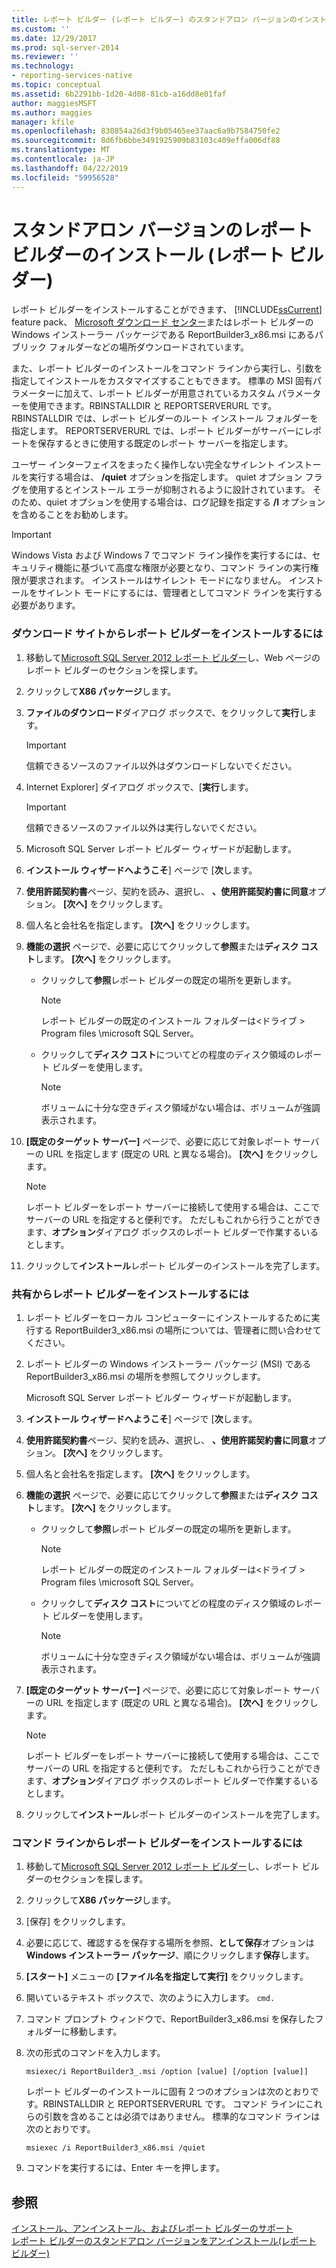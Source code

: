 ```yaml
---
title: レポート ビルダー (レポート ビルダー) のスタンドアロン バージョンのインストール |Microsoft Docs
ms.custom: ''
ms.date: 12/29/2017
ms.prod: sql-server-2014
ms.reviewer: ''
ms.technology:
- reporting-services-native
ms.topic: conceptual
ms.assetid: 6b2291bb-1d20-4d08-81cb-a16dd8e01faf
author: maggiesMSFT
ms.author: maggies
manager: kfile
ms.openlocfilehash: 830854a26d3f9b05465ee37aac6a9b7584750fe2
ms.sourcegitcommit: 8d6fb6bbe3491925909b83103c409effa006df88
ms.translationtype: MT
ms.contentlocale: ja-JP
ms.lasthandoff: 04/22/2019
ms.locfileid: "59956528"
---
```

# <a name="install-the-stand-alone-version-of-report-builder-report-builder"></a>スタンドアロン バージョンのレポート ビルダーのインストール (レポート ビルダー)
  レポート ビルダーをインストールすることができます、 [!INCLUDE[ssCurrent](../../includes/sscurrent-md.md)] feature pack、 [Microsoft ダウンロード センター](https://go.microsoft.com/fwlink/?LinkID=168472)またはレポート ビルダーの Windows インストーラー パッケージである ReportBuilder3_x86.msi にあるパブリック フォルダーなどの場所ダウンロードされています。  
  
 また、レポート ビルダーのインストールをコマンド ラインから実行し、引数を指定してインストールをカスタマイズすることもできます。 標準の MSI 固有パラメーターに加えて、レポート ビルダーが用意されているカスタム パラメーターを使用できます。RBINSTALLDIR と REPORTSERVERURL です。 RBINSTALLDIR では、レポート ビルダーのルート インストール フォルダーを指定します。 REPORTSERVERURL では、レポート ビルダーがサーバーにレポートを保存するときに使用する既定のレポート サーバーを指定します。  
  
 ユーザー インターフェイスをまったく操作しない完全なサイレント インストールを実行する場合は、 **/quiet** オプションを指定します。 quiet オプション フラグを使用するとインストール エラーが抑制されるように設計されています。 そのため、quiet オプションを使用する場合は、ログ記録を指定する **/l** オプションを含めることをお勧めします。  
  
> [!IMPORTANT]  
>  Windows Vista および Windows 7 でコマンド ライン操作を実行するには、セキュリティ機能に基づいて高度な権限が必要となり、コマンド ラインの実行権限が要求されます。 インストールはサイレント モードになりません。 インストールをサイレント モードにするには、管理者としてコマンド ラインを実行する必要があります。  
  
### <a name="to-install-report-builder-from-the-download-site"></a>ダウンロード サイトからレポート ビルダーをインストールするには  
  
1.  移動して[Microsoft SQL Server 2012 レポート ビルダー](https://go.microsoft.com/fwlink/?LinkID=219138)し、Web ページのレポート ビルダーのセクションを探します。  
  
2.  クリックして**X86 パッケージ**します。  
  
3.  **ファイルのダウンロード**ダイアログ ボックスで、をクリックして**実行**します。  
  
    > [!IMPORTANT]  
    >  信頼できるソースのファイル以外はダウンロードしないでください。  
  
4.  Internet Explorer] ダイアログ ボックスで、[**実行**します。  
  
    > [!IMPORTANT]  
    >  信頼できるソースのファイル以外は実行しないでください。  
  
5.  Microsoft SQL Server レポート ビルダー ウィザードが起動します。  
  
6.  **インストール ウィザードへようこそ**] ページで [**次**します。  
  
7.  **使用許諾契約書**ページ、契約を読み、選択し、 **、使用許諾契約書に同意**オプション。 **[次へ]** をクリックします。  
  
8.  個人名と会社名を指定します。 **[次へ]** をクリックします。  
  
9. **機能の選択** ページで、必要に応じてクリックして**参照**または**ディスク コスト**します。 **[次へ]** をクリックします。  
  
    -   クリックして**参照**レポート ビルダーの既定の場所を更新します。  
  
        > [!NOTE]  
        >  レポート ビルダーの既定のインストール フォルダーは\<ドライブ > Program files \microsoft SQL Server。  
  
    -   クリックして**ディスク コスト**についてどの程度のディスク領域のレポート ビルダーを使用します。  
  
        > [!NOTE]  
        >  ボリュームに十分な空きディスク領域がない場合は、ボリュームが強調表示されます。  
  
10. **[既定のターゲット サーバー]** ページで、必要に応じて対象レポート サーバーの URL を指定します (既定の URL と異なる場合)。 **[次へ]** をクリックします。  
  
    > [!NOTE]  
    >  レポート ビルダーをレポート サーバーに接続して使用する場合は、ここでサーバーの URL を指定すると便利です。 ただしもこれから行うことができます、**オプション**ダイアログ ボックスのレポート ビルダーで作業するいるとします。  
  
11. クリックして**インストール**レポート ビルダーのインストールを完了します。  
  
### <a name="to-install-report-builder-from-a-share"></a>共有からレポート ビルダーをインストールするには  
  
1.  レポート ビルダーをローカル コンピューターにインストールするために実行する ReportBuilder3_x86.msi の場所については、管理者に問い合わせてください。  
  
2.  レポート ビルダーの Windows インストーラー パッケージ (MSI) である ReportBuilder3_x86.msi の場所を参照してクリックします。  
  
     Microsoft SQL Server レポート ビルダー ウィザードが起動します。  
  
3.  **インストール ウィザードへようこそ**] ページで [**次**します。  
  
4.  **使用許諾契約書**ページ、契約を読み、選択し、 **、使用許諾契約書に同意**オプション。 **[次へ]** をクリックします。  
  
5.  個人名と会社名を指定します。 **[次へ]** をクリックします。  
  
6.  **機能の選択** ページで、必要に応じてクリックして**参照**または**ディスク コスト**します。 **[次へ]** をクリックします。  
  
    -   クリックして**参照**レポート ビルダーの既定の場所を更新します。  
  
        > [!NOTE]  
        >  レポート ビルダーの既定のインストール フォルダーは\<ドライブ > Program files \microsoft SQL Server。  
  
    -   クリックして**ディスク コスト**についてどの程度のディスク領域のレポート ビルダーを使用します。  
  
        > [!NOTE]  
        >  ボリュームに十分な空きディスク領域がない場合は、ボリュームが強調表示されます。  
  
7.  **[既定のターゲット サーバー]** ページで、必要に応じて対象レポート サーバーの URL を指定します (既定の URL と異なる場合)。 **[次へ]** をクリックします。  
  
    > [!NOTE]  
    >  レポート ビルダーをレポート サーバーに接続して使用する場合は、ここでサーバーの URL を指定すると便利です。 ただしもこれから行うことができます、**オプション**ダイアログ ボックスのレポート ビルダーで作業するいるとします。  
  
8.  クリックして**インストール**レポート ビルダーのインストールを完了します。  
  
### <a name="to-install-report-builder-from-the-command-line"></a>コマンド ラインからレポート ビルダーをインストールするには  
  
1.  移動して[Microsoft SQL Server 2012 レポート ビルダー](https://go.microsoft.com/fwlink/?LinkID=219138)し、レポート ビルダーのセクションを探します。  
  
2.  クリックして**X86 パッケージ**します。  
  
3.  [保存] をクリックします。  
  
4.  必要に応じて、確認するを保存する場所を参照、**として保存**オプションは**Windows インストーラー パッケージ**、順にクリックします**保存**します。  
  
5.  **[スタート]** メニューの **[ファイル名を指定して実行]** をクリックします。  
  
6.  開いているテキスト ボックスで、次のように入力します。 `cmd.`  
  
7.  コマンド プロンプト ウィンドウで、ReportBuilder3_x86.msi を保存したフォルダーに移動します。  
  
8.  次の形式のコマンドを入力します。  
  
     `msiexec/i ReportBuilder3_.msi /option [value] [/option [value]]`  
  
     レポート ビルダーのインストールに固有 2 つのオプションは次のとおりです。RBINSTALLDIR と REPORTSERVERURL です。 コマンド ラインにこれらの引数を含めることは必須ではありません。 標準的なコマンド ラインは次のとおりです。  
  
     `msiexec /i ReportBuilder3_x86.msi /quiet`  
  
9. コマンドを実行するには、Enter キーを押します。  
  
## <a name="see-also"></a>参照  
 [インストール、アンインストール、およびレポート ビルダーのサポート](../install-uninstall-and-report-builder-support.md)   
 [レポート ビルダーのスタンドアロン バージョンをアンインストール&#40;レポート ビルダー&#41;](install-report-builder.md)  
  
  
